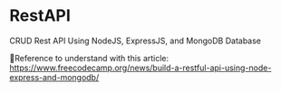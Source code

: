 # RestAPI
CRUD Rest API Using NodeJS, ExpressJS, and MongoDB Database

📑Reference to understand with this article: https://www.freecodecamp.org/news/build-a-restful-api-using-node-express-and-mongodb/
